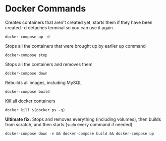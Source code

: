# Docker Commands

Creates containers that aren't created yet, starts them if they have been created -d detaches terminal so you can use it again

    docker-compose up -d

Stops all the containers that were brought up by earlier up command

    docker-compose stop

Stops all the containers and removes them

    docker-compose down

Rebuilds all images, including MySQL

    docker-compose build

Kill all docker containers

    docker kill $(docker ps -q)

**Ultimate fix:** Stops and removes everything (including volumes), then builds from scratch, and then starts (`sudo` every command if needed)

    docker-compose down -v && docker-compose build && docker-compose up
